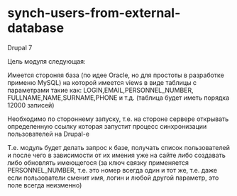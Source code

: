 # synch-users-from-external-database
Drupal 7

Цель модуля следующая:

Имеется стороняя база (по идее Oracle, но для простоты в разработке применю MySQL)
на которой имеется views в виде таблицы с параметрами такие как:
LOGIN,EMAIL,PERSONNEL_NUMBER, FULLNAME,NAME,SURNAME,PHONE и т.д.
(таблица будет иметь порядка 12000 записей)

Необходимо по стороннему запуску, т.е. на стороне сервере открывать определенную ссылку
которая запустит процесс синхронизации пользователей на Drupal-е

Т.е. модуль будет делать запрос к базе, получать список пользователей и после чего
в зависимости от их имения уже на сайте либо создавать либо обновлять имеющегося
(за ключ связку применяется PERSONNEL_NUMBER, т.е. это номер всегда один и тот же,
т.е. даже если пользователи сменит имя, логин и любой другой параметр, это поле
всегда неизменно)


